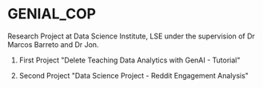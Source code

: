 # GENIAL_COP

Research Project at Data Science Institute, LSE under the supervision of Dr Marcos Barreto and Dr Jon. 

1. First Project "Delete Teaching Data Analytics with GenAI - Tutorial"

2. Second Project "Data Science Project - Reddit Engagement Analysis"
